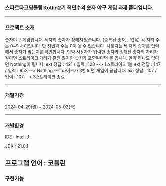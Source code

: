 ### 스파르타코딩클럽 Kotlin2기 최민수의 숫자 야구 게임 과제 폴더입니다.
-------

### 프로젝트 소개

숫자야구 게임입니다.
세자리 숫자가 정해져 있습니다. (중복된 숫자는 없음)
각 자리 수는 0~9 사이입니다. 단 첫번째 수는 0이 올 수 없습니다.
사용자는 세 자리 숫자를 입력해서 숫자가 맞는지를 확인합니다.
만약 사용자가 입력한 숫자와 정해진 숫자의 자리가 같다면 스트라이크
자리가 같진 않지만 숫자가 포함된다면 볼 입니다.
만약 하나도 없다면 Nothing이 됩니다.
ex) 정답 : 421 / 입력 : 128 --> 1스트라이크 1볼
ex) 정답 : 147 / 입력 : 953 --> Nothing
스트라이크가 3번 되면 게임이 끝납니다.
ex) 정답 : 107 / 입력 : 107 --> 3스트라이크 종료

-----------

### 개발기간

2024-04-29(월) ~ 2024-05-03(금)

--------

### 개발환경

IDE : IntelliJ

JDK : 21.0.1

프로그램 언어 : 코틀린
----------

### 구현기능
